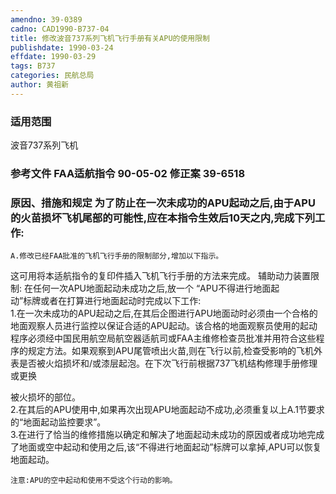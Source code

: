```yaml
---
amendno: 39-0389  
cadno: CAD1990-B737-04  
title: 修改波音737系列飞机飞行手册有关APU的使用限制  
publishdate: 1990-03-24  
effdate: 1990-03-29  
tags: B737  
categories: 民航总局  
author: 黄祖新  
---
```

  
### 适用范围  
波音737系列飞机  
  
<!--more-->  
### 参考文件    FAA适航指令 90-05-02 修正案 39-6518  
  
### 原因、措施和规定     为了防止在一次未成功的APU起动之后,由于APU的火苗损坏飞机尾部的可能性,应在本指令生效后10天之内,完成下列工作:  
    A.修改已经FAA批准的飞机飞行手册的限制部分,增加以下指示。  
这可用将本适航指令的复印件插入飞机飞行手册的方法来完成。     辅助动力装置限制:     在任何一次APU地面起动未成功之后,放一个 “APU不得进行地面起  
动”标牌或者在打算进行地面起动时完成以下工作:  
    1.在一次未成功的APU起动之后,在其后企图进行APU地面动时必须由一个合格的地面观察人员进行监控以保证合适的APU起动。该合格的地面观察员使用的起动程序必须经中国民用航空局航空器适航司或FAA主维修检查员批准并用符合这些程序的规定方法。如果观察到APU尾管喷出火苗,则在飞行以前,检查受影响的飞机外表是否被火焰损坏和/或漆层起泡。在下次飞行前根据737飞机结构修理手册修理或更换  
  
被火损坏的部位。  
    2.在其后的APU使用中,如果再次出现APU地面起动不成功,必须重复以上A.1节要求的“地面起动监控要求”。  
    3.在进行了恰当的维修措施以确定和解决了地面起动未成功的原因或者成功地完成了地面或空中起动和使用之后,该“不得进行地面起动”标牌可以拿掉,APU可以恢复地面起动。  
  
    注意:APU的空中起动和使用不受这个行动的影响。  
